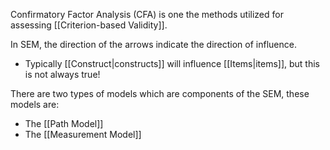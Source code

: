 Confirmatory Factor Analysis (CFA) is one the methods utilized for assessing [[Criterion-based Validity]]. 

In SEM, the direction of the arrows indicate the direction of influence.
- Typically [[Construct|constructs]] will influence [[Items|items]], but this is not always true!

There are two types of models which are components of the SEM, these models are:
- The [[Path Model]]
- The [[Measurement Model]]



